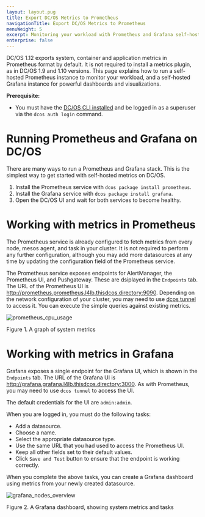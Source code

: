 ```yaml
---
layout: layout.pug
title: Export DC/OS Metrics to Prometheus
navigationTitle: Export DC/OS Metrics to Prometheus
menuWeight: 5
excerpt: Monitoring your workload with Prometheus and Grafana self-hosted instances
enterprise: false
---
```


DC/OS 1.12 exports system, container and application metrics in Prometheus format by default. It is not required to install a metrics plugin, as in DC/OS 1.9 and 1.10 versions. This page explains how to run a self-hosted Prometheus instance to monitor your workload, and a self-hosted Grafana instance for powerful dashboards and visualizations.

**Prerequisite:**

- You must have the [DC/OS CLI installed](/1.13/cli/install/) and be logged in as a superuser via the `dcos auth login` command.

# Running Prometheus and Grafana on DC/OS

There are many ways to run a Prometheus and Grafana stack. This is the simplest way to get started with self-hosted metrics on DC/OS.

1. Install the Prometheus service with `dcos package install prometheus`.
1. Install the Grafana service with `dcos package install grafana`.
1. Open the DC/OS UI and wait for both services to become healthy.

# Working with metrics in Prometheus

The Prometheus service is already configured to fetch metrics from every node, mesos agent, and task in your cluster. It is not required to perform any further configuration, although you may add more datasources at any time by updating the configuration field of the Prometheus service. 

The Prometheus service exposes endpoints for AlertManager, the Prometheus UI, and Pushgateway. These are dsiplayed in the `Endpoints` tab. The URL of the Prometheus UI is http://prometheus.prometheus.l4lb.thisdcos.directory:9090. Depending on the network configuration of your cluster, you may need to use [dcos tunnel](/1.13/developing-services/tunnel/) to access it. You can execute the simple queries against existing metrics. 

   ![prometheus_cpu_usage](/1.13/img/prometheus_cpu_usage.png)

   Figure 1. A graph of system metrics

# Working with metrics in Grafana

Grafana exposes a single endpoint for the Grafana UI, which is shown in the `Endpoints` tab. The URL of the Grafana UI is http://grafana.grafana.l4lb.thisdcos.directory:3000. As with Prometheus, you may need to use `dcos tunnel` to access the UI. 

The default credentials for the UI are `admin:admin`. 

When you are logged in, you must do the following tasks:
- Add a datasource.
- Choose a name.
- Select the appropriate datasource type.
- Use the same URL that you had used to access the Prometheus UI.
- Keep all other fields set to their default values. 
- Click `Save and Test` button to ensure that the endpoint is working correctly. 

When you complete the above tasks, you can create a Grafana dashboard using metrics from your newly created datasource.

   ![grafana_nodes_overview](/1.13/img/grafana_nodes_overview.png)

   Figure 2. A Grafana dashboard, showing system metrics and tasks

